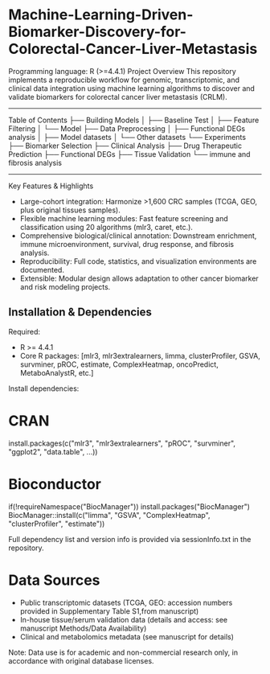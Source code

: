 # Machine-Learning-Driven-Biomarker-Discovery-for-Colorectal-Cancer-Liver-Metastasis
Programming language: R (>=4.4.1)
Project Overview
This repository implements a reproducible workflow for genomic, transcriptomic, and clinical data integration using machine learning algorithms to discover and validate biomarkers for colorectal cancer liver metastasis (CRLM).
________________________________________________________
Table of Contents
├── Building Models
│   ├── Baseline Test
│   ├── Feature Filtering
│   └── Model
├── Data Preprocessing
│   ├── Functional DEGs analysis
│   ├── Model datasets
│   └── Other datasets
└── Experiments
    ├── Biomarker Selection
    ├── Clinical Analysis
    ├── Drug Therapeutic Prediction
    ├── Functional DEGs
    ├── Tissue Validation
    └── immune and fibrosis analysis
___________________________________________________
Key Features & Highlights
- Large-cohort integration: Harmonize >1,600 CRC samples (TCGA, GEO, plus original tissues samples).
- Flexible machine learning modules: Fast feature screening and classification using 20 algorithms (mlr3, caret, etc.).
- Comprehensive biological/clinical annotation: Downstream enrichment, immune microenvironment, survival, drug response, and fibrosis analysis.
- Reproducibility: Full code, statistics, and visualization environments are documented.
- Extensible: Modular design allows adaptation to other cancer biomarker and risk modeling projects.

## Installation & Dependencies
Required:

- R >= 4.4.1
- Core R packages: [mlr3, mlr3extralearners, limma, clusterProfiler, GSVA, survminer, pROC, estimate, ComplexHeatmap, oncoPredict, MetaboAnalystR, etc.]

Install dependencies:
# CRAN
install.packages(c("mlr3", "mlr3extralearners", "pROC", "survminer", "ggplot2", "data.table", ...))
# Bioconductor
if(!requireNamespace("BiocManager")) install.packages("BiocManager")
BiocManager::install(c("limma", "GSVA", "ComplexHeatmap", "clusterProfiler", "estimate"))

Full dependency list and version info is provided via sessionInfo.txt in the repository.

# Data Sources
- Public transcriptomic datasets (TCGA, GEO: accession numbers provided in Supplementary Table S1,from manuscript)
- In-house tissue/serum validation data (details and access: see manuscript Methods/Data Availability)
- Clinical and metabolomics metadata (see manuscript for details)

Note: Data use is for academic and non-commercial research only, in accordance with original database licenses.

